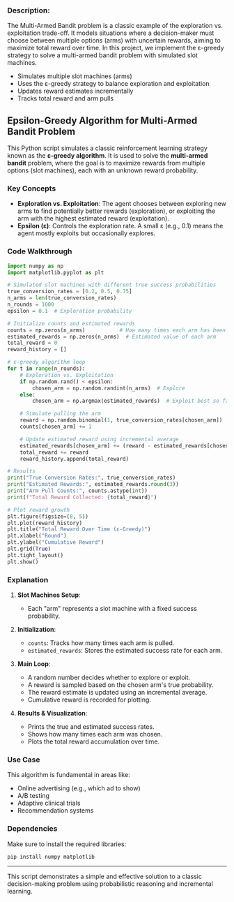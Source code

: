 ### Description:

The Multi-Armed Bandit problem is a classic example of the exploration vs. exploitation trade-off. It models situations where a decision-maker must choose between multiple options (arms) with uncertain rewards, aiming to maximize total reward over time. In this project, we implement the ε-greedy strategy to solve a multi-armed bandit problem with simulated slot machines.

- Simulates multiple slot machines (arms)
- Uses the ε-greedy strategy to balance exploration and exploitation
- Updates reward estimates incrementally
- Tracks total reward and arm pulls

## Epsilon-Greedy Algorithm for Multi-Armed Bandit Problem

This Python script simulates a classic reinforcement learning strategy known as the **ε-greedy algorithm**. It is used to solve the **multi-armed bandit** problem, where the goal is to maximize rewards from multiple options (slot machines), each with an unknown reward probability.

### Key Concepts

* **Exploration vs. Exploitation**: The agent chooses between exploring new arms to find potentially better rewards (exploration), or exploiting the arm with the highest estimated reward (exploitation).
* **Epsilon (ε)**: Controls the exploration rate. A small ε (e.g., 0.1) means the agent mostly exploits but occasionally explores.

### Code Walkthrough

```python
import numpy as np
import matplotlib.pyplot as plt

# Simulated slot machines with different true success probabilities
true_conversion_rates = [0.2, 0.5, 0.75]
n_arms = len(true_conversion_rates)
n_rounds = 1000
epsilon = 0.1  # Exploration probability

# Initialize counts and estimated rewards
counts = np.zeros(n_arms)           # How many times each arm has been pulled
estimated_rewards = np.zeros(n_arms)  # Estimated value of each arm
total_reward = 0
reward_history = []

# ε-greedy algorithm loop
for t in range(n_rounds):
    # Exploration vs. Exploitation
    if np.random.rand() < epsilon:
        chosen_arm = np.random.randint(n_arms)  # Explore
    else:
        chosen_arm = np.argmax(estimated_rewards)  # Exploit best so far

    # Simulate pulling the arm
    reward = np.random.binomial(1, true_conversion_rates[chosen_arm])
    counts[chosen_arm] += 1

    # Update estimated reward using incremental average
    estimated_rewards[chosen_arm] += (reward - estimated_rewards[chosen_arm]) / counts[chosen_arm]
    total_reward += reward
    reward_history.append(total_reward)

# Results
print("True Conversion Rates:", true_conversion_rates)
print("Estimated Rewards:", estimated_rewards.round(3))
print("Arm Pull Counts:", counts.astype(int))
print(f"Total Reward Collected: {total_reward}")

# Plot reward growth
plt.figure(figsize=(8, 5))
plt.plot(reward_history)
plt.title("Total Reward Over Time (ε-Greedy)")
plt.xlabel("Round")
plt.ylabel("Cumulative Reward")
plt.grid(True)
plt.tight_layout()
plt.show()
```

### Explanation

1. **Slot Machines Setup**:

   * Each "arm" represents a slot machine with a fixed success probability.

2. **Initialization**:

   * `counts`: Tracks how many times each arm is pulled.
   * `estimated_rewards`: Stores the estimated success rate for each arm.

3. **Main Loop**:

   * A random number decides whether to explore or exploit.
   * A reward is sampled based on the chosen arm's true probability.
   * The reward estimate is updated using an incremental average.
   * Cumulative reward is recorded for plotting.

4. **Results & Visualization**:

   * Prints the true and estimated success rates.
   * Shows how many times each arm was chosen.
   * Plots the total reward accumulation over time.

### Use Case

This algorithm is fundamental in areas like:

* Online advertising (e.g., which ad to show)
* A/B testing
* Adaptive clinical trials
* Recommendation systems

### Dependencies

Make sure to install the required libraries:

```bash
pip install numpy matplotlib
```

---

This script demonstrates a simple and effective solution to a classic decision-making problem using probabilistic reasoning and incremental learning.
